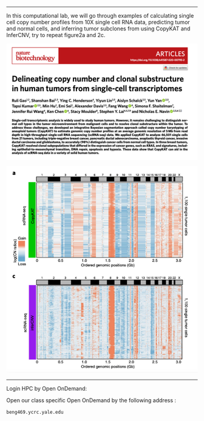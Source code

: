 ***

In this computational lab, we will go through examples of calculating single cell copy number profiles from 10X single cell RNA data, predicting tumor and normal cells, and inferring tumor subclones from using CopyKAT and InferCNV, try to repeat figure2a and 2c.

<p><img width="700" src="https://github.com/MingyuYang-Yale/BENG469/blob/main/SP21/copykat-paper.png" alt="foo bar" title="train &amp; tracks" /></p>
<p><img width="650" src="https://github.com/MingyuYang-Yale/BENG469/blob/main/SP21/Fig2ac.png" alt="foo bar" title="train &amp; tracks" /></p>

***
Login HPC by Open OnDemand:

Open our class specific Open OnDemand by the following address : 

```
beng469.ycrc.yale.edu
```

